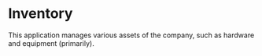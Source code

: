 # Inventory

This application manages various assets of the company, such as hardware and equipment (primarily).
